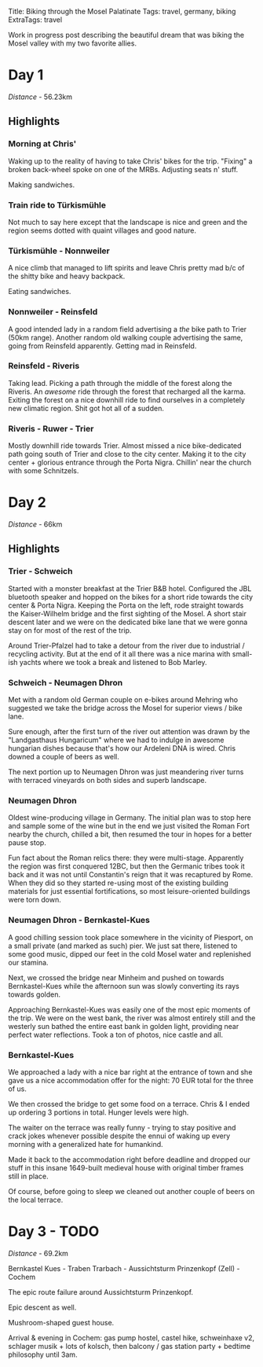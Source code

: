 Title: Biking through the Mosel Palatinate
Tags: travel, germany, biking
ExtraTags: travel

Work in progress post describing the beautiful dream that was biking the Mosel valley with my two favorite allies.

# Day 1

*Distance* - 56.23km

## Highlights

### Morning at Chris'

Waking up to the reality of having to take Chris' bikes for the trip.
"Fixing" a broken back-wheel spoke on one of the MRBs.
Adjusting seats n' stuff.

Making sandwiches.

### Train ride to Türkismühle

Not much to say here except that the landscape is nice and green and the region
seems dotted with quaint villages and good nature.

### Türkismühle - Nonnweiler

A nice climb that managed to lift spirits and leave Chris pretty mad b/c of
the shitty bike and heavy backpack.

Eating sandwiches.

### Nonnweiler - Reinsfeld

A good intended lady in a random field advertising a *the* bike path
to Trier (50km range). Another random old walking couple advertising
the same, going from Reinsfeld apparently. Getting mad in Reinsfeld.

### Reinsfeld - Riveris

Taking lead. Picking a path through the middle of the forest along the Riveris.
An *awesome* ride through the forest that recharged all the karma.
Exiting the forest on a nice downhill ride to find ourselves in a completely
new climatic region. Shit got hot all of a sudden.

### Riveris - Ruwer - Trier

Mostly downhill ride towards Trier. Almost missed a nice bike-dedicated
path going south of Trier and close to the city center. Making it to the
city center + glorious entrance through the Porta Nigra. Chillin' near the
church with some Schnitzels.

# Day 2

*Distance* - 66km

## Highlights

### Trier - Schweich

Started with a monster breakfast at the Trier B&B hotel. Configured the JBL
bluetooth speaker and hopped on the bikes for a short ride towards the city
center & Porta Nigra. Keeping the Porta on the left, rode straight towards
the Kaiser-Wilhelm bridge and the first sighting of the Mosel. A short stair
descent later and we were on the dedicated bike lane that we were gonna stay
on for most of the rest of the trip.

Around Trier-Pfalzel had to take a detour from the river due to
industrial / recycling activity. But at the end of it all there was a nice
marina with small-ish yachts where we took a break and listened to Bob Marley.

### Schweich - Neumagen Dhron

Met with a random old German couple on e-bikes around Mehring who suggested
we take the bridge across the Mosel for superior views / bike lane.

Sure enough, after the first turn of the river out attention was drawn by
the "Landgasthaus Hungaricum" where we had to indulge in awesome hungarian
dishes because that's how our Ardeleni DNA is wired. Chris downed a couple
of beers as well.

The next portion up to Neumagen Dhron was just meandering river turns with
terraced vineyards on both sides and superb landscape.

### Neumagen Dhron

Oldest wine-producing village in Germany. The initial plan was to stop here
and sample some of the wine but in the end we just visited the Roman Fort
nearby the church, chilled a bit, then resumed the tour in hopes for a better
pause stop.

Fun fact about the Roman relics there: they were multi-stage.
Apparently the region was first conquered 12BC, but then the Germanic tribes
took it back and it was not until Constantin's reign that it was recaptured
by Rome. When they did so they started re-using most of the existing building
materials for just essential fortifications, so most leisure-oriented buildings
were torn down.

### Neumagen Dhron - Bernkastel-Kues

A good chilling session took place somewhere in the vicinity of Piesport,
on a small private (and marked as such) pier. We just sat there, listened to
some good music, dipped our feet in the cold Mosel water and replenished our
stamina.

Next, we crossed the bridge near Minheim and pushed on towards Bernkastel-Kues
while the afternoon sun was slowly converting its rays towards golden.

Approaching Bernkastel-Kues was easily one of the most epic moments of the trip.
We were on the west bank, the river was almost entirely still and the westerly
sun bathed the entire east bank in golden light, providing near perfect
water reflections. Took a ton of photos, nice castle and all.

### Bernkastel-Kues

We approached a lady with a nice bar right at the entrance of town and she
gave us a nice accommodation offer for the night: 70 EUR total for the three of us.

We then crossed the bridge to get some food on a terrace.
Chris & I ended up ordering 3 portions in total. Hunger levels were high.

The waiter on the terrace was really funny - trying to stay positive and crack
jokes whenever possible despite the ennui of waking up every morning with a
generalized hate for humankind.

Made it back to the accommodation right before deadline and dropped our stuff
in this insane 1649-built medieval house with original timber frames still
in place.

Of course, before going to sleep we cleaned out another couple of beers on
the local terrace.

# Day 3 - TODO

*Distance* - 69.2km

Bernkastel Kues - Traben Trarbach - Aussichtsturm Prinzenkopf (Zell) - Cochem

The epic route failure around Aussichtsturm Prinzenkopf.

Epic descent as well.

Mushroom-shaped guest house.

Arrival & evening in Cochem: gas pump hostel, castel hike, schweinhaxe v2, schlager musik + lots of kolsch,
then balcony / gas station party + bedtime philosophy until 3am.
